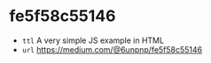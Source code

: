 # fe5f58c55146
+ `ttl` A very simple JS example in HTML
+ `url` https://medium.com/@6unpnp/fe5f58c55146
